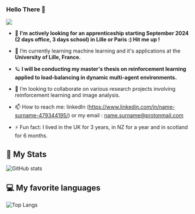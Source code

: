### Hello There 👋

![](https://komarev.com/ghpvc/?username=jakcrimson&color=green&style=for-the-badge)

- 🔭 **I'm actively looking for an apprenticeship starting September 2024 (2 days office, 3 days school) in Lille or Paris :) Hit me up !**
- 🌱 I’m currently learning machine learning and it's applications at the **University of Lille, France.**
- 🪐 **I will be conducting my master's thesis on reinforcement learning applied to load-balancing in dynamic multi-agent environments.**
- 👯 I’m looking to collaborate on various research projects involving reinforcement learning and image analysis.

- 📫 How to reach me: linkedIn (https://www.linkedin.com/in/name-surname-479344195/) or my email : name.surname@protonmail.com
- ⚡ Fun fact: I lived in the UK for 3 years, in NZ for a year and in scotland for 6 months.


## 🚀 My Stats
![GitHub stats](https://myreadme.vercel.app/api/embed/jakcrimson?panels=userstatistics,toprepositories,toplanguages,commitgraph)


## 💻 My favorite languages
![Top Langs](https://github-readme-stats.vercel.app/api/top-langs?username=jakcrimson&show_icons=true&locale=en&layout=compact&theme=chartreuse-dark)
